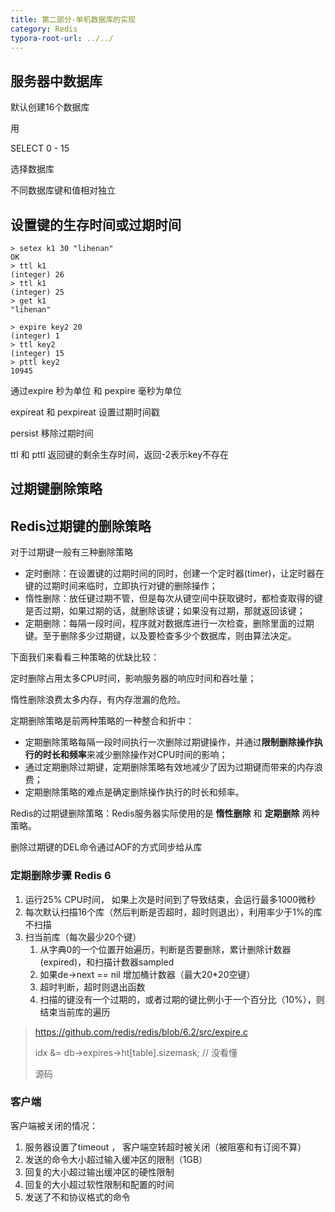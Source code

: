 ```yaml
---
title: 第二部分-单机数据库的实现
category: Redis
typora-root-url: ../../
---
```


 

## 服务器中数据库

默认创建16个数据库

用

SELECT 0 - 15 

选择数据库

不同数据库键和值相对独立

## 设置键的生存时间或过期时间

```
> setex k1 30 "lihenan"
OK
> ttl k1
(integer) 26
> ttl k1
(integer) 25
> get k1
"lihenan"
```

```
> expire key2 20
(integer) 1
> ttl key2
(integer) 15
> pttl key2
10945
```

通过expire 秒为单位 和 pexpire 毫秒为单位

expireat 和 pexpireat 设置过期时间戳

persist 移除过期时间

ttl 和 pttl 返回键的剩余生存时间，返回-2表示key不存在

## 过期键删除策略

## Redis过期键的删除策略

对于过期键一般有三种删除策略

- 定时删除：在设置键的过期时间的同时，创建一个定时器(timer)，让定时器在键的过期时间来临时，立即执行对键的删除操作；
- 惰性删除：放任键过期不管，但是每次从键空间中获取键时，都检查取得的键是否过期，如果过期的话，就删除该键；如果没有过期，那就返回该键；
- 定期删除：每隔一段时间，程序就对数据库进行一次检查，删除里面的过期键。至于删除多少过期键，以及要检查多少个数据库，则由算法决定。

下面我们来看看三种策略的优缺比较：

定时删除占用太多CPU时间，影响服务器的响应时间和吞吐量；

惰性删除浪费太多内存，有内存泄漏的危险。



定期删除策略是前两种策略的一种整合和折中：

- 定期删除策略每隔一段时间执行一次删除过期键操作，并通过**限制删除操作执行的时长和频率**来减少删除操作对CPU时间的影响；
- 通过定期删除过期键，定期删除策略有效地减少了因为过期键而带来的内存浪费；
- 定期删除策略的难点是确定删除操作执行的时长和频率。

Redis的过期键删除策略：Redis服务器实际使用的是 **惰性删除** 和 **定期删除** 两种策略。

删除过期键的DEL命令通过AOF的方式同步给从库



### 定期删除步骤 Redis 6

1. 运行25% CPU时间， 如果上次是时间到了导致结束，会运行最多1000微秒
2. 每次默认扫描16个库（然后判断是否超时，超时则退出），利用率少于1%的库不扫描
3. 扫当前库（每次最少20个键）
   1. 从字典0的一个位置开始遍历，判断是否要删除，累计删除计数器(expired)，和扫描计数器sampled
   2. 如果de->next == nil 增加桶计数器（最大20*20空键）
   3. 超时判断，超时则退出函数
   4. 扫描的键没有一个过期的，或者过期的键比例小于一个百分比（10%），则结束当前库的遍历

> https://github.com/redis/redis/blob/6.2/src/expire.c
>
> 
>
> idx &= db->expires->ht[table].sizemask;  // 没看懂
>
> 源码



### 客户端

客户端被关闭的情况：

1. 服务器设置了timeout ， 客户端空转超时被关闭（被阻塞和有订阅不算）
2. 发送的命令大小超过输入缓冲区的限制（1GB）
3. 回复的大小超过输出缓冲区的硬性限制
4. 回复的大小超过软性限制和配置的时间
5. 发送了不和协议格式的命令